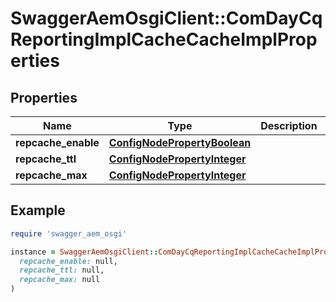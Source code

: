 # SwaggerAemOsgiClient::ComDayCqReportingImplCacheCacheImplProperties

## Properties

| Name | Type | Description | Notes |
| ---- | ---- | ----------- | ----- |
| **repcache_enable** | [**ConfigNodePropertyBoolean**](ConfigNodePropertyBoolean.md) |  | [optional] |
| **repcache_ttl** | [**ConfigNodePropertyInteger**](ConfigNodePropertyInteger.md) |  | [optional] |
| **repcache_max** | [**ConfigNodePropertyInteger**](ConfigNodePropertyInteger.md) |  | [optional] |

## Example

```ruby
require 'swagger_aem_osgi'

instance = SwaggerAemOsgiClient::ComDayCqReportingImplCacheCacheImplProperties.new(
  repcache_enable: null,
  repcache_ttl: null,
  repcache_max: null
)
```

